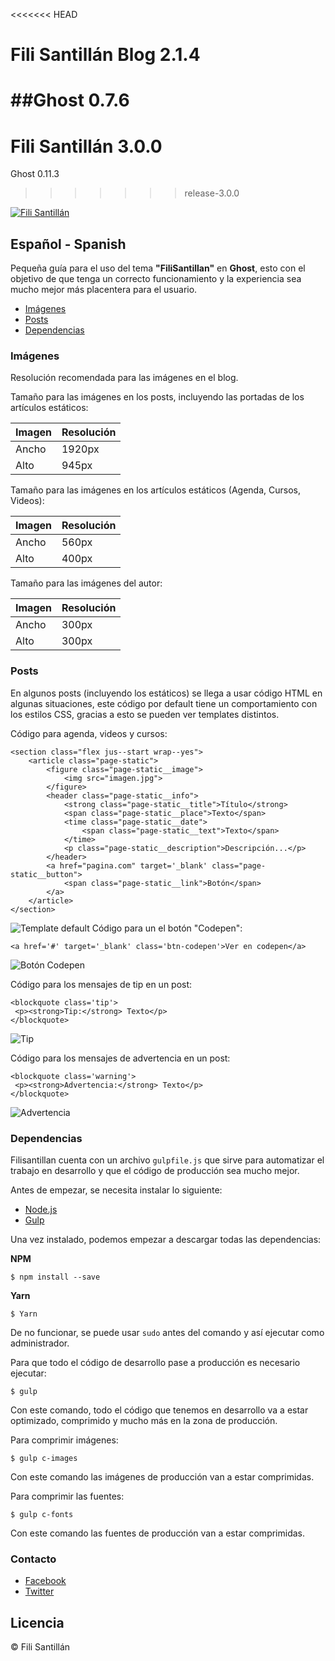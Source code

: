<<<<<<< HEAD
# Fili Santillán Blog 2.1.4
##Ghost 0.7.6
=======
# Fili Santillán 3.0.0
Ghost 0.11.3
>>>>>>> release-3.0.0

<a href="https://filisantillan.com"><img src="https://s-media-cache-ak0.pinimg.com/originals/b8/66/46/b86646fcffb185b5b56009475794684c.jpg" alt="Fili Santillán" /></a>

## Español - Spanish
Pequeña guía para el uso del tema **"FiliSantillan"** en **Ghost**, esto con el objetivo de que tenga un correcto funcionamiento y la experiencia sea mucho mejor más placentera para el usuario.

* [Imágenes](#im%C3%A1genes)
* [Posts](#posts)
* [Dependencias](#dependencias)

### Imágenes
Resolución recomendada para las imágenes en el blog.

Tamaño para las imágenes en los posts, incluyendo las portadas de los artículos estáticos:

| Imagen        | Resolución    |
| ------------- | ------------- |
| Ancho         | 1920px        |
| Alto          | 945px         |

Tamaño para las imágenes en los artículos estáticos (Agenda, Cursos, Videos):

| Imagen        | Resolución    |
| ------------- | ------------- |
| Ancho         | 560px         |
| Alto          | 400px         |

Tamaño para las imágenes del autor:

| Imagen        | Resolución    |
| ------------- | ------------- |
| Ancho         | 300px         |
| Alto          | 300px         |

### Posts
En algunos posts (incluyendo los estáticos) se llega a usar código HTML en algunas situaciones, este código por default tiene un comportamiento con los estilos CSS, gracias a esto se pueden ver templates distintos.

Código para agenda, videos y cursos:
```
<section class="flex jus--start wrap--yes">
    <article class="page-static">
        <figure class="page-static__image">
            <img src="imagen.jpg">
        </figure>
        <header class="page-static__info">
            <strong class="page-static__title">Título</strong>
            <span class="page-static__place">Texto</span>
            <time class="page-static__date">
                <span class="page-static__text">Texto</span>
            </time>
            <p class="page-static__description">Descripción...</p>
        </header>
        <a href="pagina.com" target='_blank' class="page-static__button">
            <span class="page-static__link">Botón</span>
        </a>
    </article>
</section>
```

![Template default](https://s-media-cache-ak0.pinimg.com/originals/5a/13/d8/5a13d80e88dc7abe720529522c4e3adf.png)
Código para un el botón "Codepen":
```
<a href='#' target='_blank' class='btn-codepen'>Ver en codepen</a>
```

![Botón Codepen](https://s-media-cache-ak0.pinimg.com/originals/84/85/5f/84855f410b82280f3d3256fcfc5d357d.png)

Código para los mensajes de tip en un post:
```
<blockquote class='tip'>
 <p><strong>Tip:</strong> Texto</p>
</blockquote>
```

![Tip](https://s-media-cache-ak0.pinimg.com/originals/30/2a/f1/302af1274d68e41fcd549e4538f78ecf.png)

Código para los mensajes de advertencia en un post:
```
<blockquote class='warning'>
 <p><strong>Advertencia:</strong> Texto</p>
</blockquote>
```

![Advertencia](https://s-media-cache-ak0.pinimg.com/originals/ba/54/df/ba54dfb4e1c57fa17830150d90de112b.png)

### Dependencias
Filisantillan cuenta con un archivo `gulpfile.js` que sirve para automatizar el trabajo en desarrollo y que el código de producción sea mucho mejor.

Antes de empezar, se necesita instalar lo siguiente:
* [Node.js](https://nodejs.org/es/)
* [Gulp](http://gulpjs.com/)

Una vez instalado, podemos empezar a descargar todas las dependencias:

**NPM**
```
$ npm install --save
```

**Yarn**
```
$ Yarn
```

De no funcionar, se puede usar `sudo` antes del comando y así ejecutar como administrador.

Para que todo el código de desarrollo pase a producción es necesario ejecutar:
```
$ gulp
```

Con este comando, todo el código que tenemos en desarrollo va a estar optimizado, comprimido y mucho más en la zona de producción.

Para comprimir imágenes:
```
$ gulp c-images
```

Con este comando las imágenes de producción van a estar comprimidas.

Para comprimir las fuentes:
```
$ gulp c-fonts
```

Con este comando las fuentes de producción van a estar comprimidas.

### Contacto

* [Facebook](https://www.facebook.com/FiliSantillanMX)
* [Twitter](https://twitter.com/FiliMX)

## Licencia
© Fili Santillán